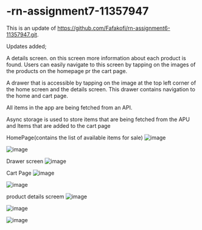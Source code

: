 # -rn-assignment7-11357947

This is an update of https://github.com/Fafakofi/rn-assignment6-11357947.git.

Updates added;

A details screen. on this screen more information about each product is found.
Users can easily navigate to this screen by tapping on the images of the products on the homepage pr the cart page.

A drawer that is accessible by tapping on the image at the top left corner of the home screen and the details screen. This drawer contains navigation to the home and cart page.

All items in the app are being fetched from an API. 

Async storage is used to store items that are being fetched from the APU and Items that are added to the cart page

HomePage(contains the list of available items for sale)
![image](https://github.com/user-attachments/assets/2a3082ee-7ddb-4008-917d-dc5a18842a8e)

![image](https://github.com/user-attachments/assets/418f38fb-7106-45b5-b972-1aed3cb19f8b)


Drawer screen
![image](https://github.com/user-attachments/assets/84531804-ceb8-40fd-8508-4b47de43dc69)


Cart Page
![image](https://github.com/user-attachments/assets/77ac6bec-6ee4-48ea-a6a7-faf624258afe)

![image](https://github.com/user-attachments/assets/b7b4cd67-86ef-4c35-baed-d8ca819cf984)


product details screem
![image](https://github.com/user-attachments/assets/9192df52-24fe-4dae-89b8-3b409542710a)

![image](https://github.com/user-attachments/assets/25e43e45-5856-43d9-8ee6-940b7d902c9d)

![image](https://github.com/user-attachments/assets/9dce2214-30df-4e2b-a740-b4b651c52dd2)

